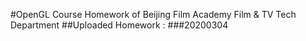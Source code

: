 #OpenGL Course Homework of Beijing Film Academy Film & TV Tech Department
##Uploaded Homework :
###20200304